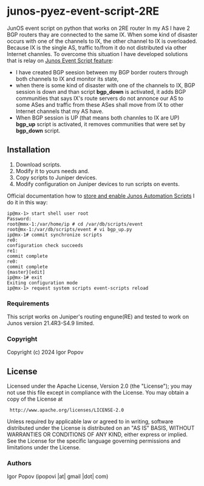 # junos-pyez-event-script-2RE
JunOS event script on python that works on 2RE router 
In my AS I have 2 BGP routers thay are connected to the same IX. When some kind of disaster occurs with one of the channels to IX, the other channel to IX is overloaded. Because IX is the single AS, traffic to/from it do not distributed via other Internet channles. To overcome this situation I have developed solutions that is relay on [Junos Event Script feature](https://www.juniper.net/documentation/us/en/software/junos/automation-scripting/topics/concept/junos-script-automation-event-script-overview.html):
* I have created BGP seesion between my BGP border routers through both channels to IX and monitor its state,
* when there is some kind of disaster with one of the channels to IX, BGP session is down and than script **bgp_down** is activated, it adds BGP communities that says IX's route servers do not annonce our AS to some ASes and traffic from these ASes shall move from IX to other Internet channels that my AS have.
* When BGP session is UP (that means both channles to IX are UP) **bgp_up** script is activated, it removes communities that were set by **bgp_down** script.

Installation
------------
1. Download scripts.
2. Modify it to yours needs and.
3. Copy scripts to Juniper devices.
5. Modify configuration on Juniper devices to run scripts on events.

Official documentation how to [store and enable Junos Automation Scripts](https://www.juniper.net/documentation/us/en/software/junos/automation-scripting/topics/task/junos-script-automation-script-storing-enabling.html) 
I do it in this way:
```
ip@mx-1> start shell user root
Password:
root@mmx-1:/var/home/ip # cd /var/db/scripts/event
root@mx-1:/var/db/scripts/event # vi bgp_up.py
ip@mx-1# commit synchronize scripts
re0:
configuration check succeeds
re1:
commit complete
re0:
commit complete
{master}[edit]
ip@mx-1# exit
Exiting configuration mode
ip@mx-1> request system scripts event-scripts reload
```
### Requirements

This script works on Juniper's routing engune(RE) and tested to work on Junos version 21.4R3-S4.9 limited.

### Copyright

  Copyright (c) 2024 Igor Popov

License
-------
   Licensed under the Apache License, Version 2.0 (the "License");
   you may not use this file except in compliance with the License.
   You may obtain a copy of the License at

     http://www.apache.org/licenses/LICENSE-2.0

   Unless required by applicable law or agreed to in writing, software
   distributed under the License is distributed on an "AS IS" BASIS,
   WITHOUT WARRANTIES OR CONDITIONS OF ANY KIND, either express or implied.
   See the License for the specific language governing permissions and
   limitations under the License.

### Authors

  Igor Popov
  (ipopovi |at| gmail |dot| com)
